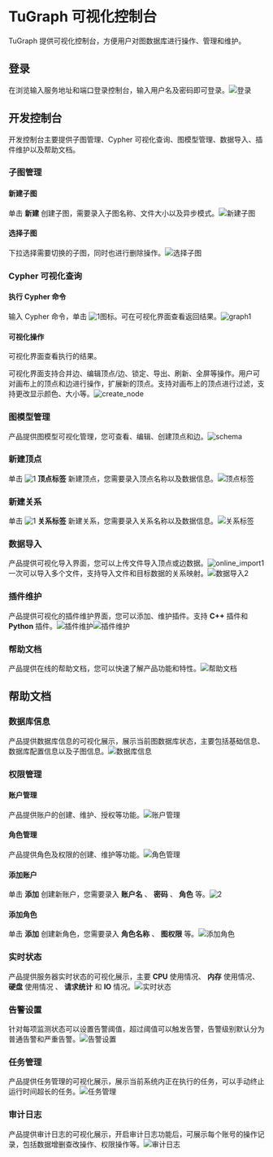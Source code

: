 TuGraph 可视化控制台 
===================================

TuGraph 提供可视化控制台，方便用户对图数据库进行操作、管理和维护。

登录 
-----------------------

在浏览输入服务地址和端口登录控制台，输入用户名及密码即可登录。![登录](https://help-static-aliyun-doc.aliyuncs.com/assets/img/zh-CN/4764380461/p377462.png)



开发控制台 
--------------------------

开发控制台主要提供子图管理、Cypher 可视化查询、图模型管理、数据导入、插件维护以及帮助文档。

### 子图管理 

#### 新建子图 

单击 **新建** 创建子图，需要录入子图名称、文件大小以及异步模式。![新建子图](https://help-static-aliyun-doc.aliyuncs.com/assets/img/zh-CN/4764380461/p378013.png)

#### 选择子图 

下拉选择需要切换的子图，同时也进行删除操作。![选择子图](https://help-static-aliyun-doc.aliyuncs.com/assets/img/zh-CN/1623390461/p378805.png)



### Cypher 可视化查询 

#### 执行 Cypher 命令 

输入 Cypher 命令，单击 ![1](https://help-static-aliyun-doc.aliyuncs.com/assets/img/zh-CN/4764380461/p377967.png)图标。可在可视化界面查看返回结果。![graph1](https://help-static-aliyun-doc.aliyuncs.com/assets/img/zh-CN/4764380461/p377465.png)

#### 可视化操作 

可视化界面查看执行的结果。

可视化界面支持合并边、编辑顶点/边、锁定、导出、刷新、全屏等操作。用户可对画布上的顶点和边进行操作，扩展新的顶点。支持对画布上的顶点进行过滤，支持更改显示颜色、大小等。![create_node](https://help-static-aliyun-doc.aliyuncs.com/assets/img/zh-CN/4764380461/p377486.png)



### 图模型管理 

产品提供图模型可视化管理，您可查看、编辑、创建顶点和边。![schema](https://help-static-aliyun-doc.aliyuncs.com/assets/img/zh-CN/4764380461/p377468.png)



### 新建顶点 

单击 ![1](https://help-static-aliyun-doc.aliyuncs.com/assets/img/zh-CN/4764380461/p377960.png) **顶点标签** 新建顶点，您需要录入顶点名称以及数据信息。![顶点标签](https://help-static-aliyun-doc.aliyuncs.com/assets/img/zh-CN/4764380461/p378004.png)



### 新建关系 

单击 ![1](https://help-static-aliyun-doc.aliyuncs.com/assets/img/zh-CN/5764380461/p377983.png) **关系标签** 新建关系，您需要录入关系名称以及数据信息。![关系标签](https://help-static-aliyun-doc.aliyuncs.com/assets/img/zh-CN/5764380461/p378002.png)



### 数据导入 

产品提供可视化导入界面，您可以上传文件导入顶点或边数据。![online_import1](https://help-static-aliyun-doc.aliyuncs.com/assets/img/zh-CN/5764380461/p377507.png)一次可以导入多个文件，支持导入文件和目标数据的关系映射。![数据导入2](https://help-static-aliyun-doc.aliyuncs.com/assets/img/zh-CN/5764380461/p377511.png)



### 插件维护 

产品提供可视化的插件维护界面，您可以添加、维护插件。支持 **C++** 插件和 **Python** 插件。![插件维护](https://help-static-aliyun-doc.aliyuncs.com/assets/img/zh-CN/5764380461/p378009.png)![插件维护](https://help-static-aliyun-doc.aliyuncs.com/assets/img/zh-CN/5764380461/p378007.png)

### 帮助文档 

产品提供在线的帮助文档，您可以快速了解产品功能和特性。![帮助文档](https://help-static-aliyun-doc.aliyuncs.com/assets/img/zh-CN/5764380461/p377516.png)

帮助文档 
-------------------------

### 数据库信息 

产品提供数据库信息的可视化展示，展示当前图数据库状态，主要包括基础信息、数据库配置信息以及子图信息。![数据库信息](https://help-static-aliyun-doc.aliyuncs.com/assets/img/zh-CN/5764380461/p377521.png)



### 权限管理 

#### 账户管理 

产品提供账户的创建、维护、授权等功能。![账户管理](https://help-static-aliyun-doc.aliyuncs.com/assets/img/zh-CN/5764380461/p377572.png)

#### 角色管理 

产品提供角色及权限的创建、维护等功能。![角色管理](https://help-static-aliyun-doc.aliyuncs.com/assets/img/zh-CN/6764380461/p377569.png)

#### 添加账户 

单击 **添加** 创建新账户，您需要录入 **账户名** 、 **密码** 、 **角色** 等。![2](https://help-static-aliyun-doc.aliyuncs.com/assets/img/zh-CN/6764380461/p377575.png)

#### 添加角色 

单击 **添加** 创建新角色，您需要录入 **角色名称** 、 **图权限** 等。![添加角色](https://help-static-aliyun-doc.aliyuncs.com/assets/img/zh-CN/6764380461/p377579.png)



### 实时状态 

产品提供服务器实时状态的可视化展示，主要 **CPU** 使用情况、 **内存** 使用情况、 **硬盘** 使用情况 、 **请求统计** 和 **IO** 情况。![实时状态](https://help-static-aliyun-doc.aliyuncs.com/assets/img/zh-CN/6764380461/p377585.png)



### 告警设置 

针对每项监测状态可以设置告警阈值，超过阈值可以触发告警，告警级别默认分为普通告警和严重告警。![告警设置](https://help-static-aliyun-doc.aliyuncs.com/assets/img/zh-CN/6764380461/p377590.png)



### 任务管理 

产品提供任务管理的可视化展示，展示当前系统内正在执行的任务，可以手动终止运行时间超长的任务。![任务管理](https://help-static-aliyun-doc.aliyuncs.com/assets/img/zh-CN/6764380461/p377593.png)



### 审计日志 

产品提供审计日志的可视化展示，开启审计日志功能后，可展示每个账号的操作记录，包括数据增删查改操作、权限操作等。![审计日志](https://help-static-aliyun-doc.aliyuncs.com/assets/img/zh-CN/6764380461/p377594.png)
